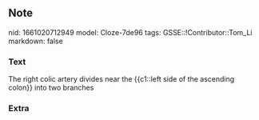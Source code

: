 ## Note
nid: 1661020712949
model: Cloze-7de96
tags: GSSE::!Contributor::Tom_Li
markdown: false

### Text
<div>
  The right colic artery divides near the {{c1::left side of the
  ascending colon}} into two branches
</div>

### Extra

